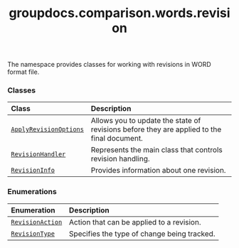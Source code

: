 ﻿---
title: groupdocs.comparison.words.revision
second_title: GroupDocs.Comparison for Python via .NET API References
description: 
type: docs
url: /python-net/groupdocs.comparison.words.revision/
is_root: false
weight: 10
---

The namespace provides classes for working with revisions in WORD format file.

### Classes
| Class | Description |
| :- | :- |
| [`ApplyRevisionOptions`](/comparison/python-net/groupdocs.comparison.words.revision/applyrevisionoptions) | Allows you to update the state of revisions before they are applied to the final document. |
| [`RevisionHandler`](/comparison/python-net/groupdocs.comparison.words.revision/revisionhandler) | Represents the main class that controls revision handling. |
| [`RevisionInfo`](/comparison/python-net/groupdocs.comparison.words.revision/revisioninfo) | Provides information about one revision. |


### Enumerations
| Enumeration | Description |
| :- | :- |
| [`RevisionAction`](/comparison/python-net/groupdocs.comparison.words.revision/revisionaction) | Action that can be applied to a revision. |
| [`RevisionType`](/comparison/python-net/groupdocs.comparison.words.revision/revisiontype) | Specifies the type of change being tracked. |


